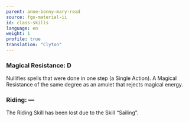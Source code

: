 ```yaml
---
parent: anne-bonny-mary-read
source: fgo-material-ii
id: class-skills
language: en
weight: 1
profile: true
translation: "Clyton"
---
```


### Magical Resistance: D

Nullifies spells that were done in one step (a Single Action). A Magical Resistance of the same degree as an amulet that rejects magical energy.

### Riding: —

The Riding Skill has been lost due to the Skill “Sailing”.
